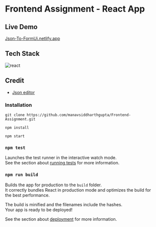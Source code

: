 # Frontend Assignment - React App


## Live Demo

[Json-To-FormUi.netlify.app](https://jsonscheme-to-form.netlify.app/)

## Tech Stack

<img src="https://img.shields.io/badge/React-20232A?style=for-the-badge&logo=react&logoColor=61DAFB" alt="react" />

## Credit
 - <a href="https://www.npmjs.com/package/react-json-editor-ajrm" >Json editor</a>

### Installation

```
git clone https://github.com/manavsiddharthgupta/Frontend-Assignment.git

npm install

npm start
```

### `npm test`

Launches the test runner in the interactive watch mode.\
See the section about [running tests](https://facebook.github.io/create-react-app/docs/running-tests) for more information.

### `npm run build`

Builds the app for production to the `build` folder.\
It correctly bundles React in production mode and optimizes the build for the best performance.

The build is minified and the filenames include the hashes.\
Your app is ready to be deployed!

See the section about [deployment](https://facebook.github.io/create-react-app/docs/deployment) for more information.
